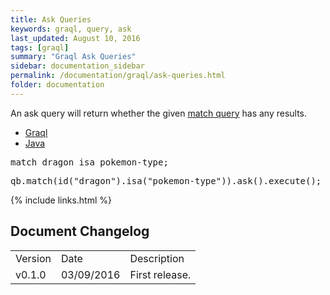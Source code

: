 ```yaml
---
title: Ask Queries
keywords: graql, query, ask
last_updated: August 10, 2016
tags: [graql]
summary: "Graql Ask Queries"
sidebar: documentation_sidebar
permalink: /documentation/graql/ask-queries.html
folder: documentation
---
```


An ask query will return whether the given [match query](graql_match.html) has any results.

<ul id="profileTabs" class="nav nav-tabs">
    <li class="active"><a href="#shell1" data-toggle="tab">Graql</a></li>
    <li><a href="#java1" data-toggle="tab">Java</a></li>
</ul>

<div class="tab-content">
<div role="tabpanel" class="tab-pane active" id="shell1">
<pre>
match dragon isa pokemon-type;
</pre>
</div>
<div role="tabpanel" class="tab-pane" id="java1">
<pre>
qb.match(id("dragon").isa("pokemon-type")).ask().execute();
</pre>
</div> <!-- tab-pane -->
</div> <!-- tab-content -->


{% include links.html %}

## Document Changelog  


<table>
    <tr>
        <td>Version</td>
        <td>Date</td>
        <td>Description</td>        
    </tr>
        <tr>
        <td>v0.1.0</td>
        <td>03/09/2016</td>
        <td>First release.</td>        
    </tr>

</table>
